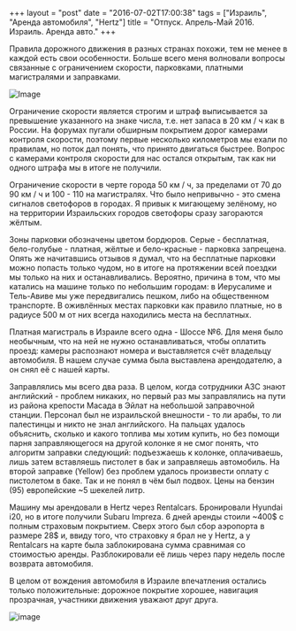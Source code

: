 +++
layout = "post"
date = "2016-07-02T17:00:38"
tags = ["Израиль", "Аренда автомобиля", "Hertz"]
title = "Отпуск. Апрель-Май 2016. Израиль. Аренда авто."
+++

Правила дорожного движения в разных странах похожи, тем не менее в каждой есть свои особенности. Больше всего меня волновали вопросы связанные с ограничением скорости, парковками, платными магистралями и заправками.

![Image](/blog/2016/07/vacation-april-may-2015-israel-car-rent-1.jpg)

Ограничение скорости является строгим и штраф выписывается за превышение указанного на знаке числа, т.е. нет запаса в 20 км / ч как в России. На форумах пугали обширным покрытием дорог камерами контроля скорости, поэтому первые несколько километров мы ехали по правилам, но поток дал понять, что принято двигаться быстрее. Вопрос с камерами контроля скорости для нас остался открытым, так как ни одного штрафа мы в итоге не получили.

Ограничение скорости в черте города 50 км / ч, за пределами от 70 до 90 км / ч и 100 - 110 на магистралях. Что было непривычно - это смена сигналов светофоров в городах. Я привык к мигающему зелёному, но на территории Израильских городов светофоры сразу загораются жёлтым.

Зоны парковки обозначены цветом бордюров. Серые - бесплатная, бело-голубые - платная, жёлтые и бело-красные - парковка запрещена. Опять же начитавшись отзывов я думал, что на бесплатные парковки можно попасть только чудом, но в итоге на протяжении всей поездки мы только на них и останавливались. Вероятно, причина в том, что мы катались на машине только по небольшим городам: в Иерусалиме и Тель-Авиве мы уже передвигались пешком, либо на общественном транспорте. В оживлённых местах парковки как правило платные, но в радиусе 500 м от них всегда находились места на бесплатных.

Платная магистраль в Израиле всего одна - Шоссе №6. Для меня было необычным, что на ней не нужно останавливаться, чтобы оплатить проезд: камеры распознают номера и выставляется счёт владельцу автомобиля. В нашем случае сумма была выставлена арендодателю, а он снял её с нашей карты. 

Заправлялись мы всего два раза. В целом, когда сотрудники АЗС знают английский - проблем никаких, но первый раз мы заправлялись на пути из района крепости Масада в Эйлат на небольшой заправочной станции. Персонал был не израильской внешности - то ли арабы, то ли палестинцы и никто не знал английского. На пальцах удалось объяснить, сколько и какого топлива мы хотим купить, но без помощи парня заправляющегося на другой колонке я не смог понять, что алгоритм заправки следующий: подъезжаешь к колонке, оплачиваешь, лишь затем вставляешь пистолет в бак и заправляешь автомобиль. На второй заправке (Yellow) без проблем удалось произвести оплату с пистолетом в баке. Так и не понял в чём был подвох. Цены на бензин (95) европейские ~5 шекелей литр. 

Машину мы арендовали в Hertz через Rentalcars. Бронировали Hyundai i20, но в итоге получили Subaru Impreza. 6 дней аренды стоили ~400$ с полным страховым покрытием. Сверх этого был сбор аэропорта в размере 28$ и, ввиду того, что страховку я брал не у Hertz, а у Rentalcars на карте была заблокирована сумма сравнимая со стоимостью аренды. Разблокировали её лишь через пару недель после возврата автомобиля.

В целом от вождения автомобиля в Израиле впечатления остались только положительные: дорожное покрытие хорошее, навигация прозрачная, участники движения уважают друг друга.  

![image](/blog/2016/07/vacation-april-may-2015-israel-car-rent-2.jpg)